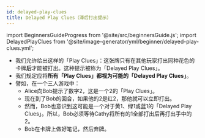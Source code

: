 ```yaml
---
id: delayed-play-clues
title: Delayed Play Clues（滞后打出提示）
---
```


import BeginnersGuideProgress from '@site/src/beginnersGuide.js';
import DelayedPlayClues from '@site/image-generator/yml/beginner/delayed-play-clues.yml';

<BeginnersGuideProgress id="delayed-play-clues" />

- 我们允许给出这样的「Play Clues」：这张牌只有在其他玩家打出同种花色的卡牌**后**才能被打出。这种提示被称为「Delayed Play Clues」。
- 我们规定应将**所有「Play Clues」**都视为**可能的「Delayed Play Clues」**。
- 譬如，在一个三人游戏中：
  - Alice向Bob提示了数字2，这是一个2的「Play Clues」。
  - 现在到了Bob的回合，如果他的2是红2，那他就可以立即打出。
  - 然而，Bob也意识到这可能是一个对于黄1、绿1或蓝1的「Delayed Play Clues」。所以，Bob必须等待Cathy将所有的1全部打出后再打出手中的2。
  - Bob在卡牌上做好笔记，然后弃牌。

<DelayedPlayClues />

